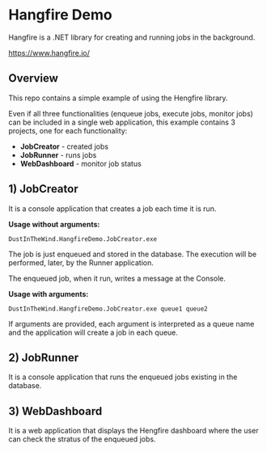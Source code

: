 # Hangfire Demo

Hangfire is a .NET library for creating and running jobs in the background.

https://www.hangfire.io/

## Overview

This repo contains a simple example of using the Hengfire library.

Even if all three functionalities (enqueue jobs, execute jobs, monitor jobs) can be included in a single web application, this example contains 3 projects, one for each functionality:

- **JobCreator** - created jobs
- **JobRunner** - runs jobs
- **WebDashboard** - monitor job status

## 1) JobCreator

It is a console application that creates a job each time it is run.

**Usage without arguments:**

```
DustInTheWind.HangfireDemo.JobCreator.exe
```

The job is just enqueued and stored in the database. The execution will be performed, later, by the Runner application.

The enqueued job, when it run, writes a message at the Console.

**Usage with arguments:**

```
DustInTheWind.HangfireDemo.JobCreator.exe queue1 queue2
```

If arguments are provided, each argument is interpreted as a queue name and the application will create a job in each queue.

## 2) JobRunner

It is a console application that runs the enqueued jobs existing in the database.

## 3) WebDashboard

It is a web application that displays the Hengfire dashboard where the user can check the stratus of the enqueued jobs.
